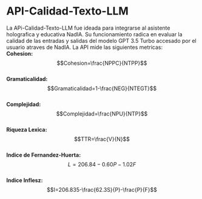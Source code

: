 # API-Calidad-Texto-LLM
La APi-Calidad-Texto-LLM fue ideada para integrarse al asistente holografica y educativa NadIA. Su funcionamiento radica en evaluar la calidad de las entradas y salidas del modelo GPT 3.5 Turbo accesado por el usuario atraves de NadIA.
La API mide las siguientes metricas:<br/>
<strong>Cohesion:</strong><br/>
$$Cohesion=\frac{NPPC}{NTPP}$$<br/>
<strong>Gramaticalidad:</strong><br/>
$$Gramaticalidad=1-\frac{NEG}{NTEGT}$$<br/>
<strong>Complejidad:</strong><br/>
$$Complejidad=\frac{NPU}{NTP}$$<br/>
<strong>Riqueza Lexica:</strong><br/>
$$TTR=\frac{V}{N}$$<br/>
<strong>Indice de Fernandez-Huerta:</strong><br/>
$$L=206.84-0.60P-1.02F$$<br/>
<strong>Indice Inflesz:</strong><br/>
$$I=206.835-\frac{62.3S}{P}-\frac{P}{F}$$<br/>
